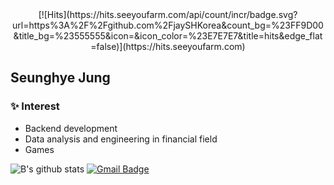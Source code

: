 <div align=center>
  [![Hits](https://hits.seeyoufarm.com/api/count/incr/badge.svg?url=https%3A%2F%2Fgithub.com%2FjaySHKorea&count_bg=%23FF9D00&title_bg=%23555555&icon=&icon_color=%23E7E7E7&title=hits&edge_flat=false)](https://hits.seeyoufarm.com)
  </div>

## Seunghye Jung   

### ✨ Interest
- Backend development
- Data analysis and engineering in financial field
- Games

![B's github stats](https://github-readme-stats.vercel.app/api?username=jaySHKorea)
[![Gmail Badge](https://img.shields.io/badge/Gmail-d14836?style=flat-square&logo=Gmail&logoColor=white&link=mailto:seung2586@gmail.com)](mailto:seung2586@gmail.com)
<!--
**jaySHKorea/jaySHKorea** is a ✨ _special_ ✨ repository because its `README.md` (this file) appears on your GitHub profile.

Here are some ideas to get you started:

- 🔭 I’m currently working on ...
- 🌱 I’m currently learning ...
- 👯 I’m looking to collaborate on ...
- 🤔 I’m looking for help with ...
- 💬 Ask me about ...
- 📫 How to reach me: ...
- 😄 Pronouns: ...
- ⚡ Fun fact: ...
-->
